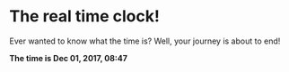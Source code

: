 # The real time clock!

Ever wanted to know what the time is? Well, your journey is about to end!

**The time is Dec 01, 2017, 08:47**